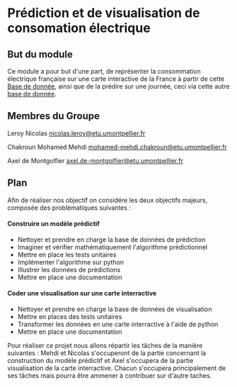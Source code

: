 # Prédiction et de visualisation de consomation électrique


## But du module
Ce module a pour but d'une part, de représenter la consommation électrique française sur une carte interactive de la France à partir de cette [Base de donnée](https://data.enedis.fr/explore/dataset/consommation-annuelle-residentielle-par-adresse/information/), ainsi que de la prédire sur une journée, ceci via cette autre [base de donnée](https://odre.opendatasoft.com/explore/dataset/eco2mix-national-tr/information/?disjunctive.nature&sort=-date_heure).

## Membres du Groupe

Leroy Nicolas nicolas.leroy@etu.umontpellier.fr

Chakroun Mohamed Mehdi mohamed-mehdi.chakroun@etu.umontpellier.fr

Axel de Montgolfier axel.de-montgolfier@etu.umontpellier.fr

## Plan

Afin de réaliser nos objectif on considére les deux objectifs majeurs, composée des problèmatiques suivantes : 

#### Construire un modèle prédictif

- Nettoyer et prendre en charge la base de données de prédiction
- Imaginer et vérifier mathématiquement l'algorithme prédictionnel
- Mettre en place les tests unitaires
- Implémenter l'algorithme sur python
- Illustrer les données de prédictions
- Mettre en place une documentation

#### Coder une visualisation sur une carte interractive 
- Nettoyer et prendre en charge la base de données de visualisation
- Mettre en places des tests unitaires
- Transformer les données en une carte interractive à l'aide de python
- Mettre en place une documentation


Pour réaliser ce projet nous allons répartir les tâches de la manière suivantes : Mehdi et Nicolas s'occuperont  de la partie concernant la construction du modèle prédictif et Axel s'occupera de la partie visualisation de la carte interractive. Chacun s'occupera principalement de ses tâches mais pourra être ammener à contribuer sur d'autre taches. 



